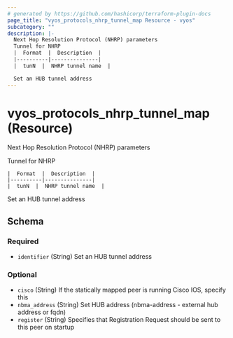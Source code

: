 ```yaml
---
# generated by https://github.com/hashicorp/terraform-plugin-docs
page_title: "vyos_protocols_nhrp_tunnel_map Resource - vyos"
subcategory: ""
description: |-
  Next Hop Resolution Protocol (NHRP) parameters
  Tunnel for NHRP
  |  Format  |  Description  |
  |----------|---------------|
  |  tunN  |  NHRP tunnel name  |

  Set an HUB tunnel address
---
```


# vyos_protocols_nhrp_tunnel_map (Resource)

Next Hop Resolution Protocol (NHRP) parameters

Tunnel for NHRP

    |  Format  |  Description  |
    |----------|---------------|
    |  tunN  |  NHRP tunnel name  |

Set an HUB tunnel address



<!-- schema generated by tfplugindocs -->
## Schema

### Required

- `identifier` (String) Set an HUB tunnel address

### Optional

- `cisco` (String) If the statically mapped peer is running Cisco IOS, specify this
- `nbma_address` (String) Set HUB address (nbma-address - external hub address or fqdn)
- `register` (String) Specifies that Registration Request should be sent to this peer on startup
